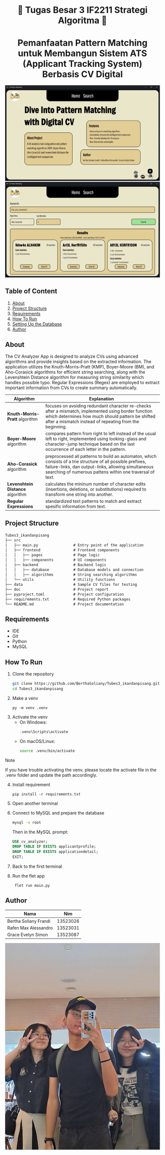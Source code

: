 <h1 align="center">📃 Tugas Besar 3 IF2211 Strategi Algoritma 📃</h1>
<h1 align="center">Pemanfaatan Pattern Matching untuk Membangun Sistem ATS (Applicant Tracking System) Berbasis CV Digital</h1>

![image1](<src/assets/image1.png>)
![image2](<src/assets/image2.png>)

## Table of Content
1. [About](#about)
2. [Project Structure](#project-structure)
3. [Requirements](#requirements)
4. [How To Run](#how-to-run)
5. [Setting Up the Database](#setting-up-the-database)
6. [Author](#author)

## About
The CV Analyzer App is designed to analyze CVs using advanced algorithms and provide insights based on the extracted information. The application utilizes the Knuth-Morris-Pratt (KMP), Boyer-Moore (BM), and Aho-Corasick algorithms for efficient string searching, along with the Levenshtein Distance algorithm for measuring string similarity which handles possible typo. Regular Expressions (Regex) are employed to extract important information from CVs to create summary automatically.

| Algorithm | Explanation |
|------|-----|
| **Knuth-Morris-Pratt** algorithm | focuses on avoiding redundant character re-checks after a mismatch, implemented using border function which determines how much should pattern be shifted after a mismatch instead of repeating from the beginning. | 
| **Boyer-Moore** algorithm | compares pattern from right to left instead of the usual left to right, implemented using looking-glass and character-jump technique based on the last occurrence of each letter in the pattern. |
| **Aho-Corasick** algorithm | preprocessed all patterns to build an automaton, which consists of a trie structure of all possible prefixes, failure-links, dan output-links, allowing simultaneous searching of numerous pattens within one traversal of text. |
| **Levenshtein Distance** algorithm | calculates the mininum number of character edits (insertions, deletions, or substitutions) required to transform one string into another. |
| **Regular Expressions** | standardized text patterns to match and extract spesific information from text. |

## Project Structure
```
Tubes3_ikandanpisang
├── src
│   ├── main.py                # Entry point of the application
│   ├── frontend               # Frontend components
│   │   ├── pages              # Page logic
│   │   ├── components         # UI components
│   ├── backend                # Backend logic
│   │   ├── database           # Database models and connection
│   │   ├── algorithms         # String searching algorithms
│   └── utils                  # Utility functions
├── data                       # Sample CV files for testing
├── doc                        # Project report
├── pyproject.toml             # Project configuration
├── requirements.txt           # Required Python packages
└── README.md                  # Project documentation
```

## Requirements
- IDE
- Git
- Python
- MySQL

## How To Run
1. Clone the repository
    ```bash
   git clone https://github.com/BerthaSoliany/Tubes3_ikandanpisang.git
   cd Tubes3_ikandanpisang
   ```
2. Make a venv
    ```
    py -m venv .venv
    ```
3. Activate the venv
   - On Windows:
     ```bash
     .venv\Scripts\activate
     ```
   - On macOS/Linux:
     ```bash
     source .venv/bin/activate
     ```

> [!NOTE]
> If you have trouble activating the venv, please locate the activate file in the .venv folder and update the path accordingly.

4. Install requirement
    ```
    pip install -r requirements.txt
    ```

5. Open another terminal

6. Connect to MySQL and prepare the database
   ```bash
   mysql -u root
   ```
   
   Then in the MySQL prompt:
   ```sql
   USE cv_analyzer;
   DROP TABLE IF EXISTS applicantprofile;
   DROP TABLE IF EXISTS applicationdetail;
   EXIT;
   ```

7. Back to the first terminal

8. Run the flet app
   ```
    flet run main.py
   ```

## Author
| Nama | Nim |
|------|-----|
| Bertha Soliany Frandi | 13523026 |
| Rafen Max Alessandro | 13523031 |
| Grace Evelyn Simon | 13523087 |

![us](<src/assets/us.png>)